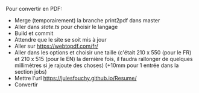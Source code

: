 Pour convertir en PDF:
- Merge (temporairement) la branche print2pdf dans master
- Aller dans *state.ts* pour choisir le langage
- Build et commit
- Attendre que le site se soit mis à jour
- Aller sur https://webtopdf.com/fr/
- Aller dans les options et choisir une taille (c'était 210 x 550 (pour le FR) et 210 x 515 (pour le EN) la dernière fois, il faudra rallonger de quelques millimètres si je rajoute des choses) (+10mm pour 1 entrée dans la section jobs)
- Mettre l'url https://julesfouchy.github.io/Resume/
- Convertir